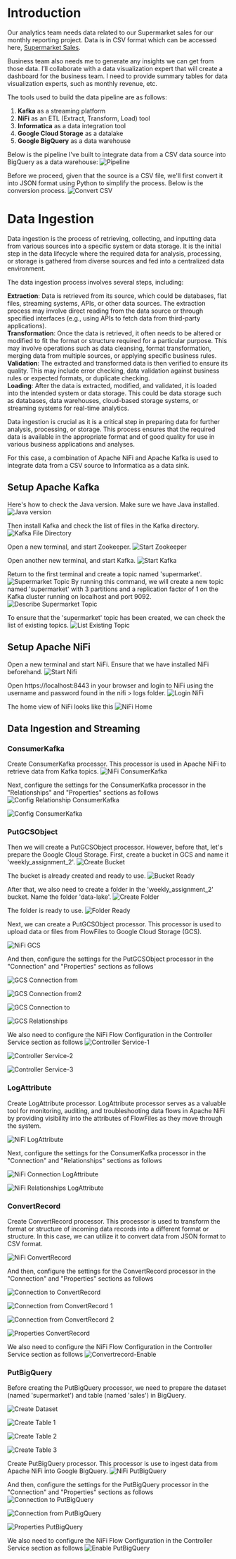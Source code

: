 # Introduction
Our analytics team needs data related to our Supermarket sales for our monthly reporting project. Data is in CSV format which can be accessed here, [Supermarket Sales](https://www.kaggle.com/datasets/aungpyaeap/supermarket-sales). 

Business team also needs me to generate any insights we can get from those data. I’ll collaborate with a data visualization expert that will create a dashboard for the business team. I need to provide summary tables for data visualization experts, such as monthly revenue, etc.

The tools used to build the data pipeline are as follows:

1. **Kafka** as a streaming platform
2. **NiFi** as an ETL (Extract, Transform, Load) tool
3. **Informatica** as a data integration tool
4. **Google Cloud Storage** as a datalake
5. **Google BigQuery** as a data warehouse


Below is the pipeline I've built to integrate data from a CSV data source into BigQuery as a data warehouse:
![Pipeline](https://github.com/aisyahputami/supermarket-sales/blob/main/weekly_assignment-2-pipeline.png)

Before we proceed, given that the source is a CSV file, we'll first convert it into JSON format using Python to simplify the process. Below is the conversion process.
![Convert CSV](https://github.com/aisyahputami/supermarket-sales/blob/main/ingestion-streaming/convert-csv-to-json.png)

# Data Ingestion
Data ingestion is the process of retrieving, collecting, and inputting data from various sources into a specific system or data storage. It is the initial step in the data lifecycle where the required data for analysis, processing, or storage is gathered from diverse sources and fed into a centralized data environment.

The data ingestion process involves several steps, including:

**Extraction**: Data is retrieved from its source, which could be databases, flat files, streaming systems, APIs, or other data sources. The extraction process may involve direct reading from the data source or through specified interfaces (e.g., using APIs to fetch data from third-party applications).<br>
**Transformation**: Once the data is retrieved, it often needs to be altered or modified to fit the format or structure required for a particular purpose. This may involve operations such as data cleansing, format transformation, merging data from multiple sources, or applying specific business rules.<br>
**Validation**: The extracted and transformed data is then verified to ensure its quality. This may include error checking, data validation against business rules or expected formats, or duplicate checking.<br>
**Loading**: After the data is extracted, modified, and validated, it is loaded into the intended system or data storage. This could be data storage such as databases, data warehouses, cloud-based storage systems, or streaming systems for real-time analytics.

Data ingestion is crucial as it is a critical step in preparing data for further analysis, processing, or storage. This process ensures that the required data is available in the appropriate format and of good quality for use in various business applications and analyses.

For this case, a combination of Apache NiFi and Apache Kafka is used to integrate data from a CSV source to Informatica as a data sink.

## Setup Apache Kafka
Here's how to check the Java version. Make sure we have Java installed.
![Java version](https://github.com/aisyahputami/supermarket-sales/blob/main/kafka-setup/java-version.png)

Then install Kafka and check the list of files in the Kafka directory.
![Kafka File Directory](https://github.com/aisyahputami/supermarket-sales/blob/main/kafka-setup/kafka-file-directory.png)

Open a new terminal, and start Zookeeper.
![Start Zookeeper](https://github.com/aisyahputami/supermarket-sales/blob/main/kafka-setup/start-zookeeper.png)

Open another new terminal, and start Kafka.
![Start Kafka](https://github.com/aisyahputami/supermarket-sales/blob/main/kafka-setup/start-kafka.png)

Return to the first terminal and create a topic named 'supermarket'.
![Supermarket Topic](https://github.com/aisyahputami/supermarket-sales/blob/main/kafka-setup/create-supermarket-topic.png)
By running this command, we will create a new topic named 'supermarket' with 3 partitions and a replication factor of 1 on the Kafka cluster running on localhost and port 9092.
![Describe Supermarket Topic](https://github.com/aisyahputami/supermarket-sales/blob/main/kafka-setup/describe-topic-supermarket.png)

To ensure that the 'supermarket' topic has been created, we can check the list of existing topics.
![List Existing Topic](https://github.com/aisyahputami/supermarket-sales/blob/main/kafka-setup/list-existing-topic.png)

## Setup Apache NiFi
Open a new terminal and start NiFi. Ensure that we have installed NiFi beforehand.
![Start Nifi](https://github.com/aisyahputami/supermarket-sales/blob/main/nifi-setup/start-nifi.png)

Open https://localhost:8443 in your browser and login to NiFi using the username and password found in the nifi > logs folder.
![Login NiFi](https://github.com/aisyahputami/supermarket-sales/blob/main/nifi-setup/login-nifi.png)

The home view of NiFi looks like this
![NiFi Home](https://github.com/aisyahputami/supermarket-sales/blob/main/nifi-setup/home-nifi.png)



## Data Ingestion and Streaming
### ConsumerKafka
Create ConsumerKafka processor. This processor is used in Apache NiFi to retrieve data from Kafka topics.
![NiFi ConsumerKafka](https://github.com/aisyahputami/supermarket-sales/blob/main/ingestion-streaming/consumer-kafka.png)

Next, configure the settings for the ConsumerKafka processor in the "Relationships" and "Properties" sections as follows
![Config Relationship ConsumerKafka](https://github.com/aisyahputami/supermarket-sales/blob/main/ingestion-streaming/config-consumer-kafka-relationship.png)

![Config ConsumerKafka](https://github.com/aisyahputami/supermarket-sales/blob/main/ingestion-streaming/config-consumer-kafka-properties.png)

### PutGCSObject
Then we will create a PutGCSObject processor. However, before that, let's prepare the Google Cloud Storage. First, create a bucket in GCS and name it 'weekly_assignment_2'.
![Create Bucket](https://github.com/aisyahputami/supermarket-sales/blob/main/gcs/create-bucket.png)

The bucket is already created and ready to use.
![Bucket Ready](https://github.com/aisyahputami/supermarket-sales/blob/main/gcs/bucket-ready.png)

After that, we also need to create a folder in the 'weekly_assignment_2' bucket. Name the folder 'data-lake'.
![Create Folder](https://github.com/aisyahputami/supermarket-sales/blob/main/gcs/create-data-lake.png)

The folder is ready to use.
![Folder Ready](https://github.com/aisyahputami/supermarket-sales/blob/main/gcs/data-lake-ready.png)

Next, we can create a PutGCSObject processor. This processor is used to upload data or files from FlowFiles to Google Cloud Storage (GCS).

![NiFi GCS](https://github.com/aisyahputami/supermarket-sales/blob/main/ingestion-streaming/put-gcs.png)

And then, configure the settings for the PutGCSObject processor in the "Connection" and "Properties" sections as follows

![GCS Connection from](https://github.com/aisyahputami/supermarket-sales/blob/main/ingestion-streaming/config-connection-from-gcs1.png)

![GCS Connection from2](https://github.com/aisyahputami/supermarket-sales/blob/main/ingestion-streaming/config-connection-from-gcs2.png)

![GCS Connection to](https://github.com/aisyahputami/supermarket-sales/blob/main/ingestion-streaming/config-put-gcs-connection-from.png)

![GCS Relationships](https://github.com/aisyahputami/supermarket-sales/blob/main/ingestion-streaming/config-put-gcs-properties.png)

We also need to configure the NiFi Flow Configuration in the Controller Service section as follows
![Controller Service-1](https://github.com/aisyahputami/supermarket-sales/blob/main/ingestion-streaming/config-put-gcs-credentials-controller.png)

![Controller Service-2](https://github.com/aisyahputami/supermarket-sales/blob/main/ingestion-streaming/config-put-gcs-credentials-controller-2.png)

![Controller Service-3](https://github.com/aisyahputami/supermarket-sales/blob/main/ingestion-streaming/config-put-gcs-enable-controller.png)

### LogAttribute
Create LogAttribute processor. LogAttribute processor serves as a valuable tool for monitoring, auditing, and troubleshooting data flows in Apache NiFi by providing visibility into the attributes of FlowFiles as they move through the system.

![NiFi LogAttribute](https://github.com/aisyahputami/supermarket-sales/blob/main/ingestion-streaming/logattribute-processor.png)

Next, configure the settings for the ConsumerKafka processor in the "Connection" and "Relationships" sections as follows

![NiFi Connection LogAttribute](https://github.com/aisyahputami/supermarket-sales/blob/main/ingestion-streaming/put-gcs-to-logattribute.png)

![NiFi Relationships LogAttribute](https://github.com/aisyahputami/supermarket-sales/blob/main/ingestion-streaming/config-logattribute-relationship.png)


### ConvertRecord
Create ConvertRecord processor. This processor is used to transform the format or structure of incoming data records into a different format or structure. In this case, we can utilize it to convert data from JSON format to CSV format.

![NiFi ConvertRecord](https://github.com/aisyahputami/supermarket-sales/blob/main/ingestion-streaming/create-convert-record.png)

And then, configure the settings for the ConvertRecord processor in the "Connection" and "Properties" sections as follows

![Connection to ConvertRecord](https://github.com/aisyahputami/supermarket-sales/blob/main/ingestion-streaming/put-gcs-to-convertrecord.png)

![Connection from ConvertRecord 1](https://github.com/aisyahputami/supermarket-sales/blob/main/ingestion-streaming/convertrecord-to-bq.png)

![Connection from ConvertRecord 2](https://github.com/aisyahputami/supermarket-sales/blob/main/ingestion-streaming/convertrecord-to-logattribute.png)

![Properties ConvertRecord](https://github.com/aisyahputami/supermarket-sales/blob/main/ingestion-streaming/convertrecord-to-logattribute.png)

We also need to configure the NiFi Flow Configuration in the Controller Service section as follows
![Convertrecord-Enable](https://github.com/aisyahputami/supermarket-sales/blob/main/ingestion-streaming/enable-controller-service-convertrecord.png)

### PutBigQuery

Before creating the PutBigQuery processor, we need to prepare the dataset (named 'supermarket') and table (named 'sales') in BigQuery.

![Create Dataset](https://github.com/aisyahputami/supermarket-sales/blob/main/ingestion-streaming/create-dataset-in-bq.png)

![Create Table 1](https://github.com/aisyahputami/supermarket-sales/blob/main/ingestion-streaming/create-table-1.png)

![Create Table 2](https://github.com/aisyahputami/supermarket-sales/blob/main/ingestion-streaming/create-table-2.png)

![Create Table 3](https://github.com/aisyahputami/supermarket-sales/blob/main/ingestion-streaming/create-table-3.png)

Create PutBigQuery processor. This processor is use to ingest data from Apache NiFi into Google BigQuery.
![NiFi PutBigQuery](https://github.com/aisyahputami/supermarket-sales/blob/main/ingestion-streaming/create-put-big-query.png)

And then, configure the settings for the PutBigQuery processor in the "Connection" and "Properties" sections as follows
![Connection to PutBigQuery](https://github.com/aisyahputami/supermarket-sales/blob/main/ingestion-streaming/config-to-bq.png)

![Connection from PutBigQuery](https://github.com/aisyahputami/supermarket-sales/blob/main/ingestion-streaming/config-from-put-bq-to.png)

![Properties PutBigQuery](https://github.com/aisyahputami/supermarket-sales/blob/main/ingestion-streaming/config-put-bigquery-properties.png)

We also need to configure the NiFi Flow Configuration in the Controller Service section as follows
![Enable PutBigQuery](https://github.com/aisyahputami/supermarket-sales/blob/main/ingestion-streaming/enable-put-bigquery.png)

